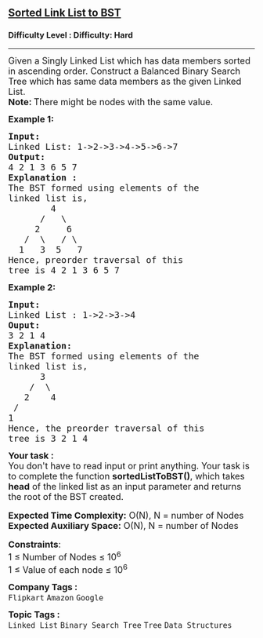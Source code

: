 <h2><a href="https://www.geeksforgeeks.org/problems/sorted-list-to-bst/1?page=3&category=Binary%20Search%20Tree&sortBy=submissions">Sorted Link List to BST</a></h2><h3>Difficulty Level : Difficulty: Hard</h3><hr><div class="problems_problem_content__Xm_eO"><p><span style="font-size:18px">Given a Singly Linked List which has data members sorted in ascending order. Construct a&nbsp;Balanced Binary Search Tree&nbsp;which has same data members as the given Linked List.<br>
<strong>Note: </strong>There might be nodes with the same value.</span></p>

<p><span style="font-size:18px"><strong>Example 1:</strong></span></p>

<pre><span style="font-size:18px"><strong>Input:</strong>
Linked List: 1-&gt;2-&gt;3-&gt;4-&gt;5-&gt;6-&gt;7
<strong>Output:</strong>
4 2 1 3 6 5 7
<strong>Explanation :</strong>
The BST formed using elements of the 
linked list is,
        4
      /   \
     2     6
   /  \   / \
  1   3  5   7  
Hence, preorder traversal of this 
tree is 4 2 1 3 6 5 7
</span></pre>

<p><span style="font-size:18px"><strong>Example 2:</strong></span></p>

<pre><span style="font-size:18px"><strong>Input:</strong>
Linked List : 1-&gt;2-&gt;3-&gt;4
<strong>Ouput:</strong>
3 2 1 4
<strong>Explanation:</strong>
The BST formed using elements of the 
linked list is,
      3   
    /  \  
   2    4 
 / 
1
Hence, the preorder traversal of this 
tree is 3 2 1 4
</span></pre>

<div><span style="font-size:18px"><strong>Your task :</strong></span></div>

<div><span style="font-size:18px">You don't have to read input or print anything. Your task is to complete the function <strong>sortedListToBST()</strong>, which takes <strong>head</strong> of the linked list as an input parameter and returns the root of the BST created.</span></div>

<div>&nbsp;</div>

<div><span style="font-size:18px"><strong>Expected Time Complexity:</strong> O(N), N = number of Nodes<br>
<strong>Expected Auxiliary Space:</strong> O(N), N = number of Nodes</span></div>

<div>&nbsp;</div>

<div><span style="font-size:18px"><strong>Constraints</strong>:</span></div>

<div><span style="font-size:18px">1 ≤ Number of Nodes ≤ 10<sup>6</sup></span></div>

<div><span style="font-size:18px">1 ≤ Value of each node ≤ 10<sup>6</sup></span></div>
</div><p><span style=font-size:18px><strong>Company Tags : </strong><br><code>Flipkart</code>&nbsp;<code>Amazon</code>&nbsp;<code>Google</code>&nbsp;<br><p><span style=font-size:18px><strong>Topic Tags : </strong><br><code>Linked List</code>&nbsp;<code>Binary Search Tree</code>&nbsp;<code>Tree</code>&nbsp;<code>Data Structures</code>&nbsp;